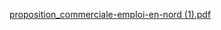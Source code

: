 [proposition_commerciale-emploi-en-nord (1).pdf](https://github.com/user-attachments/files/22211628/proposition_commerciale-emploi-en-nord.1.pdf)
